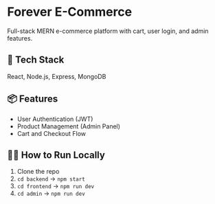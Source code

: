 # Forever E-Commerce

Full-stack MERN e-commerce platform with cart, user login, and admin features.

## 🚀 Tech Stack
React, Node.js, Express, MongoDB

## 📦 Features
- User Authentication (JWT)
- Product Management (Admin Panel)
- Cart and Checkout Flow

## 🧑‍💻 How to Run Locally
1. Clone the repo
2. `cd backend` → `npm start`
3. `cd frontend` → `npm run dev`
4. `cd admin` → `npm run dev`
